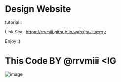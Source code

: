 # Design Website

tutorial :

Link Site : https://rrvmiii.github.io/website-Hacrgy

Enjoy :)

# This Code BY @rrvmiii <IG

![image](https://github.com/user-attachments/assets/60194a9e-9a04-4ae6-bb86-330456188210)
